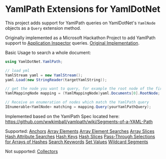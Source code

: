# YamlPath Extensions for YamlDotNet
This project adds support for YamlPath queries on YamlDotNet's `YamlNode` objects as a `Query` extension method.

Originally implemented as a Microsoft Hackathon Project to add YamlPath support to [Application Inspector](https://github.com/microsoft/ApplicationInspector/) queries. [Original Implementation](https://github.com/microsoft/ApplicationInspector/pull/509).

Basic Usage to search a whole document:

```csharp
using YamlDotNet.YamlPath;

// load yml
YamlStream yaml = new YamlStream();
yaml.Load(new StringReader(targetYamlString));

// get the node you want to query, for example the root node of the first document
YamlMappingNode mapping = (YamlMappingNode)yaml.Documents[0].RootNode;

// Receive an enumeration of nodes which match the YamlPath query
IEnumerable<YamlNode> matching = mapping.Query(yourYamlPathQuery);
```

Implemented based on the YamlPath Spec located here: https://github.com/wwkimball/yamlpath/wiki/Segments-of-a-YAML-Path

Supported:
[Anchors](https://github.com/wwkimball/yamlpath/wiki/Segment:-Anchors)
[Array Elements](https://github.com/wwkimball/yamlpath/wiki/Segment:-Array-Elements)
[Array Element Searches](https://github.com/wwkimball/yamlpath/wiki/Segment:-Array-Element-Searches)
[Array Slices](https://github.com/wwkimball/yamlpath/wiki/Segment:-Array-Slices)
[Hash Attribute Searches](https://github.com/wwkimball/yamlpath/wiki/Segment:-Hash-Attribute-Searches)
[Hash Keys](https://github.com/wwkimball/yamlpath/wiki/Segment:-Hash-Keys)
[Hash Slices](https://github.com/wwkimball/yamlpath/wiki/Segment:-Hash-Slices)
[Pass-Through Selections for Arrays of Hashes](https://github.com/wwkimball/yamlpath/wiki/Segment:--Array-of-Hashes-Pass-Through-Selection)
[Search Keywords](https://github.com/wwkimball/yamlpath/wiki/Search-Keywords)
[Set Values](https://github.com/wwkimball/yamlpath/wiki/Segment:-Set-Values)
[Wildcard Segments](https://github.com/wwkimball/yamlpath/wiki/Wildcard-Segments)

Not supported:
[Collectors](https://github.com/wwkimball/yamlpath/wiki/Segment:-Collectors)


